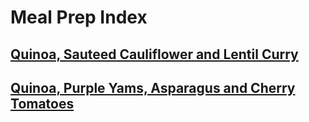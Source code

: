 # Meal Prep Index

## [Quinoa, Sauteed Cauliflower and Lentil Curry](./meal1.md)
## [Quinoa, Purple Yams, Asparagus and Cherry Tomatoes](./meal1.md)
